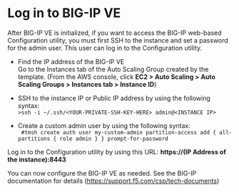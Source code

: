 Log in to BIG-IP VE
===================

After BIG-IP VE is initialized, if you want to access the BIG-IP web-based Configuration utility, you must first SSH to the instance and set a password for the admin user. This user can log in to the Configuration utility.

  - Find the IP address of the BIG-IP VE<br> Go to the Instances tab of the Auto Scaling Group created by the template. (From the AWS console, click **EC2 > Auto Scaling > Auto Scaling Groups > Instances tab > Instance ID**)

  - SSH to the instance IP or Public IP address by using the following syntax:<br>``` >ssh -i ~/.ssh/<YOUR-PRIVATE-SSH-KEY-HERE> admin@<INSTANCE IP> ```
  
  - Create a custom admin user by using the following syntax:<br> ``` #tmsh create auth user my-custom-admin partition-access add { all-partitions { role admin } } prompt-for-password```
 
Log in to the Configuration utility by using this URL: **https://(IP Address of the instance):8443**

You can now configure the BIG-IP VE as needed. See the BIG-IP documentation for details (https://support.f5.com/csp/tech-documents)

